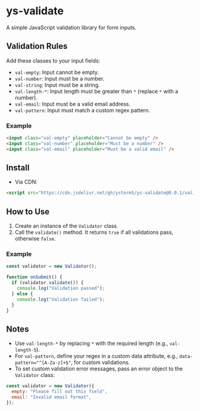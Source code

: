 # ys-validate

A simple JavaScript validation library for form inputs.

## Validation Rules

Add these classes to your input fields:

- `val-empty`: Input cannot be empty.
- `val-number`: Input must be a number.
- `val-string`: Input must be a string.
- `val-length-*`: Input length must be greater than `*` (replace `*` with a number).
- `val-email`: Input must be a valid email address.
- `val-pattern`: Input must match a custom regex pattern.

### Example

```html
<input class="val-empty" placeholder="Cannot be empty" />
<input class="val-number" placeholder="Must be a number" />
<input class="val-email" placeholder="Must be a valid email" />
```
## Install

- Via CDN:
```html
<script src="https://cdn.jsdelivr.net/gh/ystorm5/ys-validate@0.0.1/validate.min.js"></script>
```

## How to Use

1. Create an instance of the `Validator` class.
2. Call the `validate()` method. It returns `true` if all validations pass, otherwise `false`.

### Example

```javascript
const validator = new Validator();

function onSubmit() {
  if (validator.validate()) {
    console.log("Validation passed");
  } else {
    console.log("Validation failed");
  }
}
```

## Notes

- Use `val-length-*` by replacing `*` with the required length (e.g., `val-length-5`).
- For `val-pattern`, define your regex in a custom data attribute, e.g., `data-pattern="^[A-Za-z]+$"`, for custom validations.
- To set custom validation error messages, pass an error object to the `Validator` class:

```javascript
const validator = new Validator({
  empty: "Please fill out this field",
  email: "Invalid email format",
});
```
